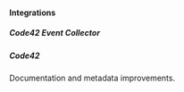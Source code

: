 
#### Integrations

##### Code42 Event Collector


##### Code42

Documentation and metadata improvements.